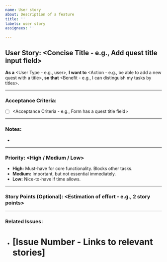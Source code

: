 ```yaml
---
name: User story
about: Description of a feature
title: ''
labels: user story
assignees: ''

---
```


## User Story: <Concise Title - e.g., Add quest title input field>

**As a** <User Type - e.g., user>, 
**I want to** <Action - e.g., be able to add a new quest with a title>, 
**so that** <Benefit - e.g., I can distinguish my tasks by titles>.

---

### Acceptance Criteria:

*   [ ] <Acceptance Criteria - e.g., Form has a quest title field>

---

### Notes:

*   <Any additional notes>

---

### Priority: <High / Medium / Low>

*   **High:** Must-have for core functionality. Blocks other tasks.
*   **Medium:** Important, but not essential immediately.
*   **Low:** Nice-to-have if time allows.

---

### Story Points (Optional): <Estimation of effort - e.g., 2 story points>

---

### Related Issues:

*   # [Issue Number - Links to relevant stories]
